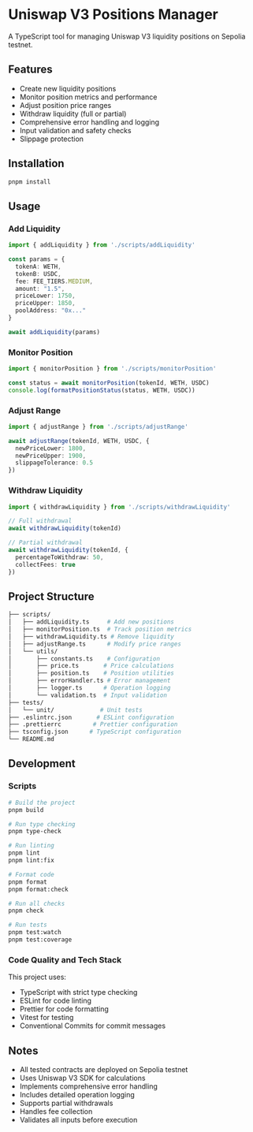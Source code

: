 # Uniswap V3 Positions Manager

A TypeScript tool for managing Uniswap V3 liquidity positions on Sepolia testnet.

## Features

- Create new liquidity positions
- Monitor position metrics and performance
- Adjust position price ranges
- Withdraw liquidity (full or partial)
- Comprehensive error handling and logging
- Input validation and safety checks
- Slippage protection

## Installation

```bash
pnpm install
```

## Usage

### Add Liquidity

```typescript
import { addLiquidity } from './scripts/addLiquidity'

const params = {
  tokenA: WETH,
  tokenB: USDC,
  fee: FEE_TIERS.MEDIUM,
  amount: "1.5",
  priceLower: 1750,
  priceUpper: 1850,
  poolAddress: "0x..."
}

await addLiquidity(params)
```

### Monitor Position

```typescript
import { monitorPosition } from './scripts/monitorPosition'

const status = await monitorPosition(tokenId, WETH, USDC)
console.log(formatPositionStatus(status, WETH, USDC))
```

### Adjust Range

```typescript
import { adjustRange } from './scripts/adjustRange'

await adjustRange(tokenId, WETH, USDC, {
  newPriceLower: 1800,
  newPriceUpper: 1900,
  slippageTolerance: 0.5
})
```

### Withdraw Liquidity

```typescript
import { withdrawLiquidity } from './scripts/withdrawLiquidity'

// Full withdrawal
await withdrawLiquidity(tokenId)

// Partial withdrawal
await withdrawLiquidity(tokenId, {
  percentageToWithdraw: 50,
  collectFees: true
})
```

## Project Structure

```bash
├── scripts/
│   ├── addLiquidity.ts     # Add new positions
│   ├── monitorPosition.ts  # Track position metrics
│   ├── withdrawLiquidity.ts # Remove liquidity
│   ├── adjustRange.ts      # Modify price ranges
│   └── utils/
│       ├── constants.ts    # Configuration
│       ├── price.ts       # Price calculations
│       ├── position.ts    # Position utilities
│       ├── errorHandler.ts # Error management
│       ├── logger.ts      # Operation logging
│       └── validation.ts  # Input validation
├── tests/
│   └── unit/             # Unit tests
├── .eslintrc.json       # ESLint configuration
├── .prettierrc         # Prettier configuration
├── tsconfig.json      # TypeScript configuration
└── README.md
```

## Development

### Scripts

```bash
# Build the project
pnpm build

# Run type checking
pnpm type-check

# Run linting
pnpm lint
pnpm lint:fix

# Format code
pnpm format
pnpm format:check

# Run all checks
pnpm check

# Run tests
pnpm test:watch
pnpm test:coverage
```

### Code Quality and Tech Stack

This project uses:
- TypeScript with strict type checking
- ESLint for code linting
- Prettier for code formatting
- Vitest for testing
- Conventional Commits for commit messages

## Notes

- All tested contracts are deployed on Sepolia testnet
- Uses Uniswap V3 SDK for calculations
- Implements comprehensive error handling
- Includes detailed operation logging
- Supports partial withdrawals
- Handles fee collection
- Validates all inputs before execution
